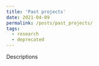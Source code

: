 ```yaml
---
title: 'Past projects'
date: 2021-04-09
permalink: /posts/past_projects/  
tags:
  - research
  - deprecated
---
```


Descriptions